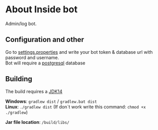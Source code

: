 # About Inside bot
Admin/log bot.

## Configuration and other
Go to [settings.properties](src/main/resources/settings.properties) and write your bot token & database url with password and username.<br>
Bot will require a [postgresql](https://www.postgresql.org/download/) database

## Building
The build requires a [JDK14](https://adoptopenjdk.net/)

**Windows**: `gradlew dist` / `gradlew.bat dist`<br>
**Linux**: `./gradlew dist` (If don\`t work write this command: `chmod +x ./gradlew`)

**Jar file location**: `/build/libs/`
